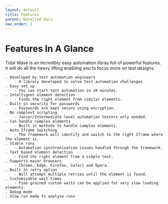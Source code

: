 ```yaml
---
layout: default
title: Features
parent: Detailed Docs
nav_order: 1
---
```


# Features In A Glance

Tidal Wave is an incredibly easy automation libray full of powerful features.
It will do all the heavy lifting enabling you to focus more on test designs.


    . Developed by test automation engineers
        - A library developed to solve test automation challenges
    . Easy set up
        - You can start test automation in 10 minutes.
    . Intelligent element detection
        - Finds the right element from similar elements.
    . Built in security for passwords
        - Passwords are kept secure using encryption.
    . No complext scripting
        - Junior/Intermediate level automation testers only needed.
    . Can handle complex elements
        - Built in methods to handle complex elements.                         
    . Auto Iframe Switching
        - The framework will identify and switch to the right Iframe where the element is.
    . Stable runs
        - Automation synchronization issues handled through the framework.
    . Text based element detection
        - Find the right element from a simple text.
    . Supports major browsers
        - Chrome, Edge, Firefox, Safari and Opera.
    . Built in retry option
        - Will attempt multiple retries until the element is found.
    . Customizable wait times
        - Fine grained custom waits can be applied for very slow loading elements.        
    . Debug mode
    . Slow run mode to analyse runs    

